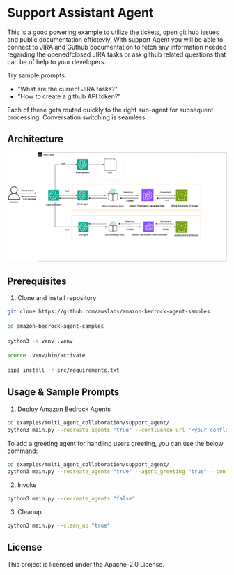 # Support Assistant Agent

This is a good powering example to utilize the tickets, open git hub issues and public documentation effictevly. With support Agent you will be able to connect to JIRA and Guthub documentation to fetch any information needed regarding the opened/closed JIRA tasks or ask github related questions that can be of help to your developers.

Try sample prompts:

- "What are the current JIRA tasks?"
- "How to create a github API token?"

Each of these gets routed quickly to the right sub-agent for subsequent processing.
Conversation switching is seamless.

## Architecture
![Architecture](./Support-Agent.png)


## Prerequisites

1. Clone and install repository

```bash
git clone https://github.com/awslabs/amazon-bedrock-agent-samples

cd amazon-bedrock-agent-samples

python3 -m venv .venv

source .venv/bin/activate

pip3 install -r src/requirements.txt
```

## Usage & Sample Prompts

1. Deploy Amazon Bedrock Agents

```bash
cd examples/multi_agent_collaboration/support_agent/
python3 main.py --recreate_agents "true" --confluence_url "<your confluence url>" --username "<your confluence username>" --token "<your confluence API access token>"
```
To add a greeting agent for handling users greeting, you can use the below command:
```bash
cd examples/multi_agent_collaboration/support_agent/
python3 main.py --recreate_agents "true" --agent_greeting "true" --confluence_url "<your confluence url>" --username "<your confluence username>" --token "<your confluence API access token>"
```

2. Invoke

```bash
python3 main.py --recreate_agents "false"
```

3. Cleanup

```bash
python3 main.py --clean_up "true"
```

## License

This project is licensed under the Apache-2.0 License.